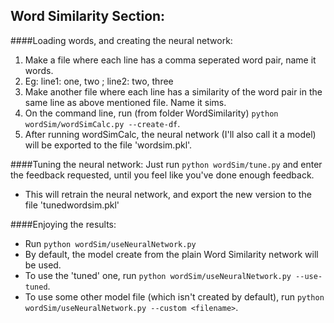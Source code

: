 Word Similarity Section:
------

####Loading words, and creating the neural network:
1. Make a file where each line has a comma seperated word pair, name it words. 
 2. Eg: line1: one, two ; line2: two, three
2. Make another file where each line has a similarity of the word pair in the same line as above mentioned file. Name it sims.
3. On the command line, run (from folder WordSimilarity) `python wordSim/wordSimCalc.py --create-df`.
4. After running wordSimCalc, the neural network (I'll also call it a model) will be exported to the file 'wordsim.pkl'.

####Tuning the neural network:
Just run `python wordSim/tune.py` and enter the feedback requested, until you feel like you've done enough feedback.
* This will retrain the neural network, and export the new version to the file 'tunedwordsim.pkl'

####Enjoying the results:
* Run `python wordSim/useNeuralNetwork.py`
 * By default, the model create from the plain Word Similarity network will be used. 
  * To use the 'tuned' one, run `python wordSim/useNeuralNetwork.py --use-tuned`.
 * To use some other model file (which isn't created by default), run `python wordSim/useNeuralNetwork.py --custom <filename>`.


